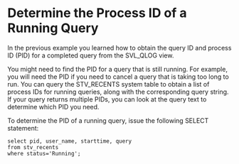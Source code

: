 # Determine the Process ID of a Running Query<a name="determine_pid"></a>

In the previous example you learned how to obtain the query ID and process ID \(PID\) for a completed query from the SVL\_QLOG view\.

You might need to find the PID for a query that is still running\. For example, you will need the PID if you need to cancel a query that is taking too long to run\. You can query the STV\_RECENTS system table to obtain a list of process IDs for running queries, along with the corresponding query string\. If your query returns multiple PIDs, you can look at the query text to determine which PID you need\.

To determine the PID of a running query, issue the following SELECT statement: 

```
select pid, user_name, starttime, query
from stv_recents
where status='Running';
```